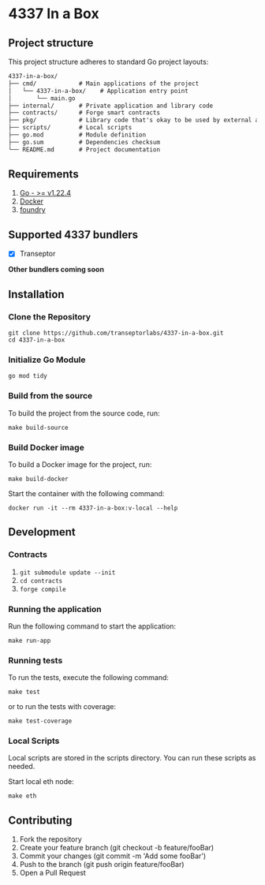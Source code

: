 # 4337 In a Box

## Project structure

This project structure adheres to standard Go project layouts:
```txt
4337-in-a-box/
├── cmd/            # Main applications of the project
│   └── 4337-in-a-box/    # Application entry point
│       └── main.go
├── internal/       # Private application and library code
├── contracts/      # Forge smart contracts
├── pkg/            # Library code that's okay to be used by external applications
├── scripts/        # Local scripts
├── go.mod          # Module definition
├── go.sum          # Dependencies checksum
└── README.md       # Project documentation
```

## Requirements

1. [Go - >= v1.22.4](https://go.dev/doc/install)
2. [Docker](https://docs.docker.com/engine/install)
3. [foundry](https://book.getfoundry.sh/getting-started/installation)

## Supported 4337 bundlers
 - [x] Transeptor
  
**Other bundlers coming soon**

## Installation

### Clone the Repository
```shell
git clone https://github.com/transeptorlabs/4337-in-a-box.git
cd 4337-in-a-box
```

### Initialize Go Module
```shell
go mod tidy
```

### Build from the source
To build the project from the source code, run:
```shell
make build-source
```

### Build Docker image
To build a Docker image for the project, run:

```shell
make build-docker
```

Start the container with the following command:  
```shell
docker run -it --rm 4337-in-a-box:v-local --help
```

##  Development

### Contracts
1. `git submodule update --init`
2. `cd contracts`
3. `forge compile`

### Running the application
Run the following command to start the application:
```shell
make run-app
```

### Running tests
To run the tests, execute the following command:
```shell
make test
```

or to run the tests with coverage:
```shell
make test-coverage
```

### Local Scripts
Local scripts are stored in the scripts directory. You can run these scripts as needed.

Start local eth node:
```shell
make eth
```

##  Contributing
1. Fork the repository
2. Create your feature branch (git checkout -b feature/fooBar)
3. Commit your changes (git commit -m 'Add some fooBar')
4. Push to the branch (git push origin feature/fooBar)
5. Open a Pull Request
